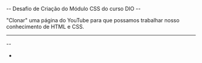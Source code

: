 -- Desafio de Criação do Módulo CSS do curso DIO --

"Clonar" uma página do YouTube para que possamos trabalhar nosso conhecimento de HTML e CSS.

-----

--

-
